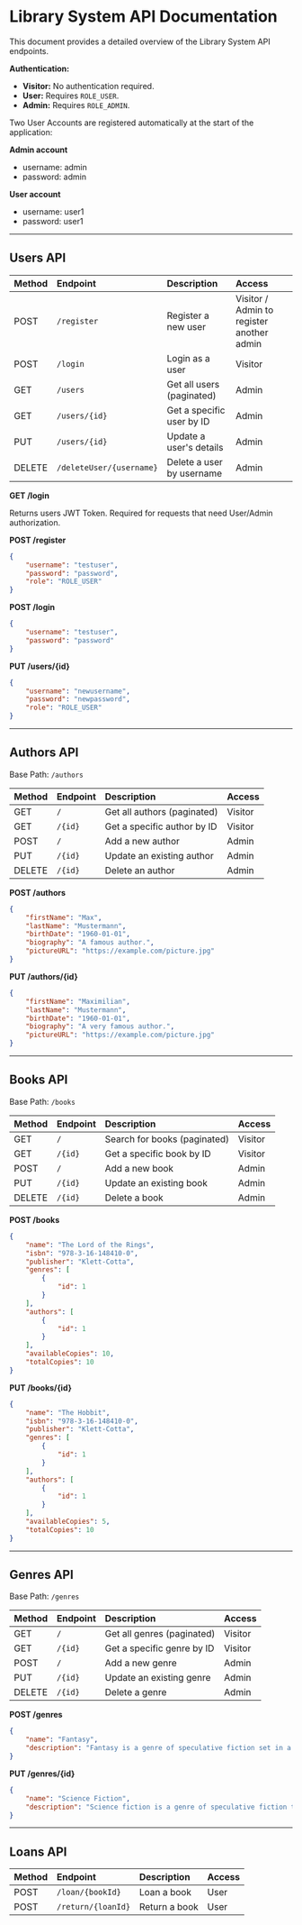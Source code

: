 # Library System API Documentation

This document provides a detailed overview of the Library System API endpoints.

**Authentication:**

*   **Visitor:** No authentication required.
*   **User:** Requires `ROLE_USER`.
*   **Admin:** Requires `ROLE_ADMIN`.

Two User Accounts are registered automatically at the start of the application:

**Admin account** 
* username: admin
* password: admin

**User account**
* username: user1
* password: user1

---

## Users API

| Method | Endpoint            | Description                     | Access  |
| :--- | :------------------ | :------------------------------ | :------ |
| POST   | `/register`         | Register a new user             | Visitor / Admin to register another admin |
| POST   | `/login`            | Login as a user                 | Visitor |
| GET    | `/users`            | Get all users (paginated)       | Admin   |
| GET    | `/users/{id}`       | Get a specific user by ID       | Admin   |
| PUT    | `/users/{id}`       | Update a user's details         | Admin   |
| DELETE | `/deleteUser/{username}` | Delete a user by username       | Admin   |

**GET /login**

Returns users JWT Token. Required for requests that need User/Admin authorization.

**POST /register**

```json
{
    "username": "testuser",
    "password": "password",
    "role": "ROLE_USER"
}
```

**POST /login**

```json
{
    "username": "testuser",
    "password": "password"
}
```

**PUT /users/{id}**

```json
{
    "username": "newusername",
    "password": "newpassword",
    "role": "ROLE_USER"
}
```

---

## Authors API

Base Path: `/authors`

| Method | Endpoint      | Description                     | Access  |
| :--- | :------------ | :------------------------------ | :------ |
| GET    | `/`           | Get all authors (paginated)     | Visitor |
| GET    | `/{id}`       | Get a specific author by ID     | Visitor |
| POST   | `/`           | Add a new author                | Admin   |
| PUT    | `/{id}`       | Update an existing author       | Admin   |
| DELETE | `/{id}`       | Delete an author                | Admin   |

**POST /authors**

```json
{
    "firstName": "Max",
    "lastName": "Mustermann",
    "birthDate": "1960-01-01",
    "biography": "A famous author.",
    "pictureURL": "https://example.com/picture.jpg"
}
```

**PUT /authors/{id}**

```json
{
    "firstName": "Maximilian",
    "lastName": "Mustermann",
    "birthDate": "1960-01-01",
    "biography": "A very famous author.",
    "pictureURL": "https://example.com/picture.jpg"
}
```

---

## Books API

Base Path: `/books`

| Method | Endpoint      | Description                     | Access  |
| :--- | :------------ | :------------------------------ | :------ |
| GET    | `/`           | Search for books (paginated)    | Visitor |
| GET    | `/{id}`       | Get a specific book by ID       | Visitor |
| POST   | `/`           | Add a new book                  | Admin   |
| PUT    | `/{id}`       | Update an existing book         | Admin   |
| DELETE | `/{id}`       | Delete a book                   | Admin   |

**POST /books**

```json
{
    "name": "The Lord of the Rings",
    "isbn": "978-3-16-148410-0",
    "publisher": "Klett-Cotta",
    "genres": [
        {
            "id": 1
        }
    ],
    "authors": [
        {
            "id": 1
        }
    ],
    "availableCopies": 10,
    "totalCopies": 10
}
```

**PUT /books/{id}**

```json
{
    "name": "The Hobbit",
    "isbn": "978-3-16-148410-0",
    "publisher": "Klett-Cotta",
    "genres": [
        {
            "id": 1
        }
    ],
    "authors": [
        {
            "id": 1
        }
    ],
    "availableCopies": 5,
    "totalCopies": 10
}
```

---

## Genres API

Base Path: `/genres`

| Method | Endpoint      | Description                     | Access  |
| :--- | :------------ | :------------------------------ | :------ |
| GET    | `/`           | Get all genres (paginated)      | Visitor |
| GET    | `/{id}`       | Get a specific genre by ID      | Visitor |
| POST   | `/`           | Add a new genre                 | Admin   |
| PUT    | `/{id}`       | Update an existing genre        | Admin   |
| DELETE | `/{id}`       | Delete a genre                  | Admin   |

**POST /genres**

```json
{
    "name": "Fantasy",
    "description": "Fantasy is a genre of speculative fiction set in a fictional universe, often inspired by real world myth and folklore."
}
```

**PUT /genres/{id}**

```json
{
    "name": "Science Fiction",
    "description": "Science fiction is a genre of speculative fiction that typically deals with imaginative and futuristic concepts such as advanced science and technology, space exploration, time travel, parallel universes, and extraterrestrial life."
}
```

---

## Loans API

| Method | Endpoint         | Description                     | Access  |
| :--- | :--------------- | :------------------------------ | :------ |
| POST   | `/loan/{bookId}` | Loan a book                     | User    |
| POST   | `/return/{loanId}`| Return a book                   | User    |



